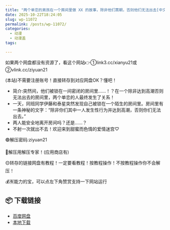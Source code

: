 ```yaml
---
title: "两个单恋的男孩在一个房间里做 XX 的故事，除非他们蒿朝，否则他们无法出去[中文字幕]"
date: 2025-10-22T18:24:05
slug: wp-11072
permalink: /posts/wp-11072/
categories:
  - 动漫
  - 动漫盖
tags:

---
```


如果两个网盘都没有资源了，看这个网站👉①link3.cc/xianyu21或②vlink.cc/ziyuan21

(本站)不需要注册账号！直接转存到对应网盘OK？懂吧！

*   简介:突然间，他们被锁在一间密闭的房间里……！？在一个除非达到高潮否则无法出去的房间里，两个单恋的人最终发生了关系！
*   一天，同班同学伊藤和泰星突然发现自己被锁在一个陌生的房间里。房间里有一条神秘的文字：“除非你们其中一人发生性行为并达到高潮，否则你们无法出去。”
*   两人能安全地离开房间吗？还是……？
*   不射一次就出不去！欢迎来到甜蜜而色情的爱情迷宫♡

🟢解压密码:ziyuan21

🔵解压用解压专家！(应用商店有)

🟡转存的链接网盘有教程！一定要看教程！按教程操作！不按教程操作你不会解压！

💰🈶能力的宝，可以点左下角赞赏支持一下网站运行

## 📦 下载链接
- [百度网盘](https://blziyuan21.com/pay-download/11072?key=32fc5a7ade&down_id=0)
- [本地下载](https://blziyuan21.com/pay-download/11072?key=32fc5a7ade&down_id=1)


